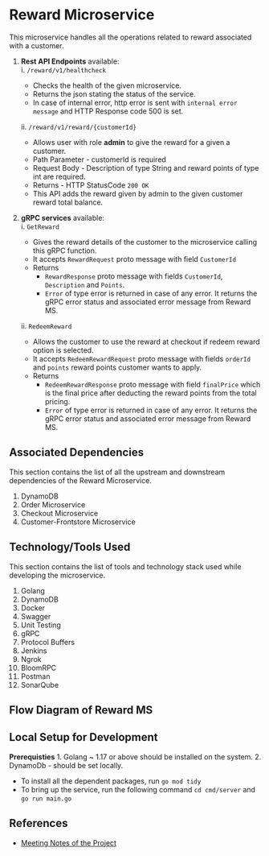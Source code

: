 # Reward Microservice

This microservice handles all the operations related to reward associated with a customer.

1. **Rest API Endpoints** available: <br>
   i. `/reward/v1/healthcheck`

   - Checks the health of the given microservice.
   - Returns the json stating the status of the service.
   - In case of internal error, http error is sent with `internal error message` and HTTP Response code 500 is set. <br>

   ii. `/reward/v1/reward/{customerId}`

   - Allows user with role **admin** to give the reward for a given a customer.
   - Path Parameter - customerId is required
   - Request Body - Description of type String and reward points of type int are required.
   - Returns - HTTP StatusCode `200 OK`
   - This API adds the reward given by admin to the given customer reward total balance. <br>

2. **gRPC services** available: <br>
   i. `GetReward`

   - Gives the reward details of the customer to the microservice calling this gRPC function.
   - It accepts `RewardRequest` proto message with field `CustomerId`
   - Returns
     - `RewardResponse` proto message with fields `CustomerId`, `Description` and `Points`.
     - `Error` of type error is returned in case of any error. It returns the gRPC error status and associated error message from Reward MS.<br>

   ii. `RedeemReward`

   - Allows the customer to use the reward at checkout if redeem reward option is selected.
   - It accepts `RedeemRewardRequest` proto message with fields `orderId` and `points` reward points customer wants to apply.
   - Returns
     - `RedeemRewardResponse` proto message with field `finalPrice` which is the final price after deducting the reward points from the total pricing.
     - `Error` of type error is returned in case of any error. It returns the gRPC error status and associated error message from Reward MS.<br>

## Associated Dependencies

This section contains the list of all the upstream and downstream dependencies of the Reward Microservice.

1. DynamoDB
2. Order Microservice
3. Checkout Microservice
4. Customer-Frontstore Microservice

## Technology/Tools Used

This section contains the list of tools and technology stack used while developing the microservice.

1. Golang
2. DynamoDB
3. Docker
4. Swagger
5. Unit Testing
6. gRPC
7. Protocol Buffers
8. Jenkins
9. Ngrok
10. BloomRPC
11. Postman
12. SonarQube

## Flow Diagram of Reward MS

## Local Setup for Development

**Prerequisties** 1. Golang ~ 1.17 or above should be installed on the system. 2. DynamoDb - should be set locally. <br>

- To install all the dependent packages, run `go mod tidy`
- To bring up the service, run the following command `cd cmd/server`
  and `go run main.go`

## References

- [Meeting Notes of the Project](https://docs.google.com/document/d/1VR5kihnHYApgUbRzAXx9rW-7rzDE1Mtgy3_hjCs-70g/edit?usp=sharing)
